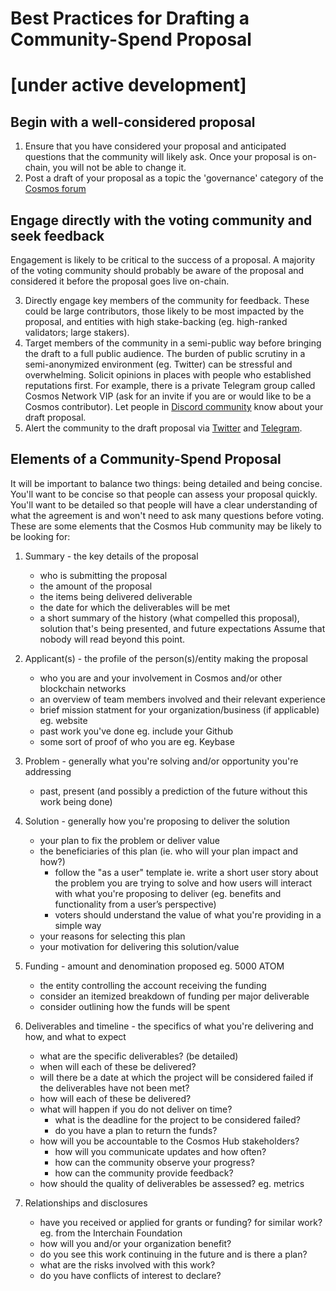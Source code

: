 # Best Practices for Drafting a Community-Spend Proposal 
# [under active development]


## Begin with a well-considered proposal


1. Ensure that you have considered your proposal and anticipated questions that the community will likely ask. Once your proposal is on-chain, you will not be able to change it.
2. Post a draft of your proposal as a topic the 'governance' category of the [Cosmos forum](https://forum.cosmos.network/c/governance)

## Engage directly with the voting community and seek feedback
Engagement is likely to be critical to the success of a proposal. A majority of the voting community should probably be aware of the proposal and considered it before the proposal goes live on-chain. 

3. Directly engage key members of the community for feedback. These could be large contributors, those likely to be most impacted by the proposal, and entities with high stake-backing (eg. high-ranked validators; large stakers).
4. Target members of the community in a semi-public way before bringing the draft to a full public audience. The burden of public scrutiny in a semi-anonymized environment (eg. Twitter) can be stressful and overwhelming. Solicit opinions in places with people who established reputations first. For example, there is a private Telegram group called Cosmos Network VIP (ask for an invite if you are or would like to be a Cosmos contributor). Let people in [Discord community](https://discord.gg/cVwYX9u) know about your draft proposal.
5. Alert the community to the draft proposal via [Twitter](https://twitter.com/CosmosGov) and [Telegram](https://t.me/cosmosproject).

## Elements of a Community-Spend Proposal

It will be important to balance two things: being detailed and being concise. You'll want to be concise so that people can assess your proposal quickly. You'll want to be detailed so that people will have a clear understanding of what the agreement is and won't need to ask many questions before voting. These are some elements that the Cosmos Hub community may be likely to be looking for:

1. Summary - the key details of the proposal
   - who is submitting the proposal
   - the amount of the proposal
   - the items being delivered deliverable
   - the date for which the deliverables will be met
   - a short summary of the history (what compelled this proposal), solution that's being presented, and future expectations
Assume that nobody will read beyond this point.

2. Applicant(s) - the profile of the person(s)/entity making the proposal
   - who you are and your involvement in Cosmos and/or other blockchain networks
   - an overview of team members involved and their relevant experience
   - brief mission statment for your organization/business (if applicable) eg. website
   - past work you've done eg. include your Github
   - some sort of proof of who you are eg. Keybase
3. Problem - generally what you're solving and/or opportunity you're addressing
   - past, present (and possibly a prediction of the future without this work being done)
4. Solution - generally how you're proposing to deliver the solution
   - your plan to fix the problem or deliver value
   - the beneficiaries of this plan (ie. who will your plan impact and how?)
     - follow the "as a user" template ie. write a short user story about the problem you are trying to solve and how users will interact with what you're proposing to deliver (eg. benefits and functionality from a user’s perspective)
     - voters should understand the value of what you're providing in a simple way
   - your reasons for selecting this plan
   - your motivation for delivering this solution/value
5. Funding - amount and denomination proposed eg. 5000 ATOM
   - the entity controlling the account receiving the funding
   - consider an itemized breakdown of funding per major deliverable
   - consider outlining how the funds will be spent
6. Deliverables and timeline - the specifics of what you're delivering and how, and what to expect
   - what are the specific deliverables? (be detailed)
   - when will each of these be delivered?
   - will there be a date at which the project will be considered failed if the deliverables have not been met?
   - how will each of these be delivered?
   - what will happen if you do not deliver on time?
     - what is the deadline for the project to be considered failed?
     - do you have a plan to return the funds?
   - how will you be accountable to the Cosmos Hub stakeholders?
     - how will you communicate updates and how often?
     - how can the community observe your progress?
     - how can the community provide feedback?
   - how should the quality of deliverables be assessed? eg. metrics
7. Relationships and disclosures
   - have you received or applied for grants or funding? for similar work? eg. from the Interchain Foundation
   - how will you and/or your organization benefit?
   - do you see this work continuing in the future and is there a plan?
   - what are the risks involved with this work?
   - do you have conflicts of interest to declare?
